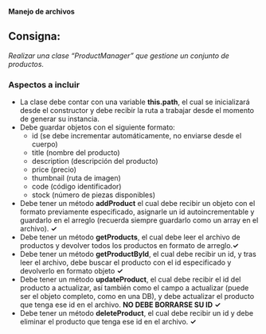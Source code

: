 **Manejo de archivos**

## Consigna:
*Realizar una clase “ProductManager” que gestione un conjunto de productos.* 

### Aspectos a incluir 
- La clase debe contar con una variable **this.path**, el cual se inicializará desde el constructor y debe recibir la ruta a trabajar desde el momento de generar su instancia.
- Debe guardar objetos con el siguiente formato:
    - id (se debe incrementar automáticamente, no enviarse desde el cuerpo)
    - title (nombre del producto)
    - description (descripción del producto)
    - price (precio)
    - thumbnail (ruta de imagen)
    - code (código identificador)
    - stock (número de piezas disponibles)
- Debe tener un método **addProduct** el cual debe recibir un objeto con el formato previamente especificado, asignarle un id autoincrementable y guardarlo en el arreglo (recuerda siempre guardarlo como un array en el archivo). **✓**
- Debe tener un método **getProducts**, el cual debe leer el archivo de productos y devolver todos los productos en formato de arreglo.**✓**
- Debe tener un método **getProductById**, el cual debe recibir un id, y tras leer el archivo, debe buscar el producto con el id especificado y devolverlo en formato objeto **✓**
- Debe tener un método **updateProduct**, el cual debe recibir el id del producto a actualizar, así también como el campo a actualizar (puede ser el objeto completo, como en una DB), y debe actualizar el producto que tenga ese id en el archivo. **NO DEBE BORRARSE SU ID** **✓**
- Debe tener un método **deleteProduct**, el cual debe recibir un id y debe eliminar el producto que tenga ese id en el archivo. **✓**